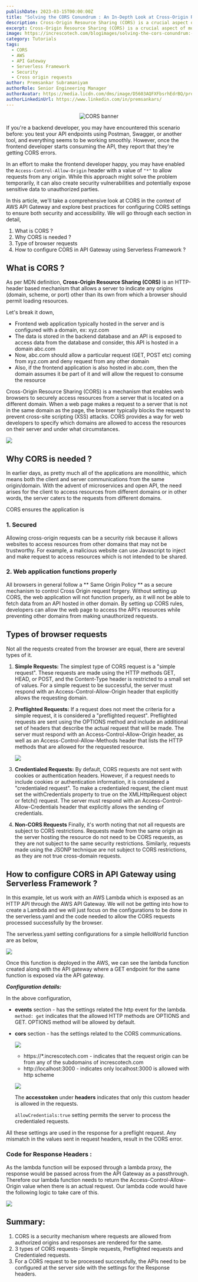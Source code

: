 ```yaml
---
publishDate: 2023-03-15T00:00:00Z
title: "Solving the CORS Conundrum : An In-Depth Look at Cross-Origin Resource Sharing"
description: Cross-Origin Resource Sharing (CORS) is a crucial aspect of modern web development, but it can also be a source of frustration for developers. This comprehensive guide will provide you with a deep understanding of CORS, including its security implications, its necessity, and how to configure it in API Gateway using the Serverless Framework. By understanding the nuances of CORS, developers can enable secure, efficient cross-domain requests and ensure a seamless user experience.
excerpt: Cross-Origin Resource Sharing (CORS) is a crucial aspect of modern web development, but it can also be a source of frustration for developers. This article offers a comprehensive overview of CORS, including its various types, its security implications, and practical instructions for configuring it in API Gateway using the Serverless Framework.
image: https://increscotech.com/blogimages/solving-the-cors-conundrum:-an-in-depth-look-at-cross-origin-resource-sharing-1.png
category: Tutorials
tags:
  - CORS
  - AWS
  - API Gateway
  - Serverless Framework
  - Security
  - Cross origin requests
author: Premsankar Subramaniyam
authorRole: Senior Engineering Manager
authorAvatar: https://media.licdn.com/dms/image/D5603AQFXFbsrhEdrBQ/profile-displayphoto-shrink_400_400/0/1679907006012?e=1685577600&v=beta&t=NVevuxrLl-Bmkqe5mPnjXI_W44OzJGOjcS93VXtC_OU
authorLinkedinUrl: https://www.linkedin.com/in/premsankars/
---
```


<p align="center">
  <img src="https://increscotech.com/blogimages/solving-the-cors-conundrum:-an-in-depth-look-at-cross-origin-resource-sharing-1.png" alt="CORS banner"/>
</p>

If you're a backend developer, you may have encountered this scenario before: you test your API endpoints using Postman, Swagger, or another tool, and everything seems to be working smoothly. However, once the frontend developer starts consuming the API, they report that they're getting CORS errors.

In an effort to make the frontend developer happy, you may have enabled the `Access-Control-Allow-Origin` header with a value of `"*"` to allow requests from any origin. While this approach might solve the problem temporarily, it can also create security vulnerabilities and potentially expose sensitive data to unauthorized parties.

In this article, we'll take a comprehensive look at CORS in the context of AWS API Gateway and explore best practices for configuring CORS settings to ensure both security and accessibility. We will go through each section in detail,

1.  What is CORS ?
2.  Why CORS is needed ?
3.  Type of browser requests
4.  How to configure CORS in API Gateway using Serverless Framework ?

## What is CORS ?

As per MDN definition,
**Cross-Origin Resource Sharing (CORS)** is an HTTP-header based mechanism that allows a server to indicate any origins (domain, scheme, or port) other than its own from which a browser should permit loading resources.

Let's break it down,

- Frontend web application typically hosted in the server and is configured with a domain, ex: xyz.com
- The data is stored in the backend database and an API is exposed to access data from the database and consider, this API is hosted in a domain abc.com
- Now, abc.com should allow a particular request (GET, POST etc) coming from xyz.com and deny request from any other domain
- Also, if the frontend application is also hosted in abc.com, then the domain assumes it be part of it and will allow the request to consume the resource

Cross-Origin Resource Sharing (CORS) is a mechanism that enables web browsers to securely access resources from a server that is located on a different domain. When a web page makes a request to a server that is not in the same domain as the page, the browser typically blocks the request to prevent cross-site scripting (XSS) attacks. CORS provides a way for web developers to specify which domains are allowed to access the resources on their server and under what circumstances.

![](https://increscotech.com/blogimages/solving-the-cors-conundrum:-an-in-depth-look-at-cross-origin-resource-sharing-2.png)

## Why CORS is needed ?

In earlier days, as pretty much all of the applications are monolithic, which means both the client and server communications from the same origin/domain. With the advent of microservices and open API, the need arises for the client to access resources from different domains or in other words, the server caters to the requests from different domains.

CORS ensures the application is

### 1. Secured

Allowing cross-origin requests can be a security risk because it allows websites to access resources from other domains that may not be trustworthy. For example, a malicious website can use Javascript to inject and make request to access resources which is not intended to be shared.

### 2. Web application functions properly

All browsers in general follow a ** Same Origin Policy ** as a secure mechanism to control Cross Origin request forgery. Without setting up CORS, the web application will not function properly, as it will not be able to fetch data from an API hosted in other domain. By setting up CORS rules, developers can allow the web page to access the API's resources while preventing other domains from making unauthorized requests.

## Types of browser requests

Not all the requests created from the browser are equal, there are several types of it.

1. **Simple Requests:**
   The simplest type of CORS request is a "simple request". These requests are made using the HTTP methods GET, HEAD, or POST, and the Content-Type header is restricted to a small set of values. For a simple request to be successful, the server must respond with an Access-Control-Allow-Origin header that explicitly allows the requesting domain.
2. **Preflighted Requests:**
   If a request does not meet the criteria for a simple request, it is considered a "preflighted request". Preflighted requests are sent using the OPTIONS method and include an additional set of headers that describe the actual request that will be made. The server must respond with an Access-Control-Allow-Origin header, as well as an Access-Control-Allow-Methods header that lists the HTTP methods that are allowed for the requested resource.

   ![](https://increscotech.com/blogimages/solving-the-cors-conundrum:-an-in-depth-look-at-cross-origin-resource-sharing-3.png)

3. **Credentialed Requests:**
   By default, CORS requests are not sent with cookies or authentication headers. However, if a request needs to include cookies or authentication information, it is considered a "credentialed request". To make a credentialed request, the client must set the withCredentials property to true on the XMLHttpRequest object or fetch() request. The server must respond with an Access-Control-Allow-Credentials header that explicitly allows the sending of credentials.
4. **Non-CORS Requests**
   Finally, it's worth noting that not all requests are subject to CORS restrictions. Requests made from the same origin as the server hosting the resource do not need to be CORS requests, as they are not subject to the same security restrictions. Similarly, requests made using the JSONP technique are not subject to CORS restrictions, as they are not true cross-domain requests.

## How to configure CORS in API Gateway using Serverless Framework ?

In this example, let us work with an AWS Lambda which is exposed as an HTTP API through the AWS API Gateway. We will not be getting into how to create a Lambda and we will just focus on the configurations to be done in the serverless.yaml and the code needed to allow the CORS requests processed successfully by the browser.

The serverless.yaml setting configurations for a simple helloWorld function are as below,

![](https://increscotech.com/blogimages/solving-the-cors-conundrum:-an-in-depth-look-at-cross-origin-resource-sharing-4.png)

Once this function is deployed in the AWS, we can see the lambda function created along with the API gateway where a GET endpoint for the same function is exposed via the API gateway.

**_Configuration details:_**

In the above configuration,

- **events** section - has the settings related the http event for the lambda.
  `method: get` indicates that the allowed HTTP methods are OPTIONS and GET. OPTIONS method will be allowed by default.
- **cors** section - has the settings related to the CORS communications.

  ![](https://increscotech.com/blogimages/solving-the-cors-conundrum:-an-in-depth-look-at-cross-origin-resource-sharing-5.png)

  - https://\*.increscotech.com - indicates that the request origin can be from any of the subdomains of increscotech.com
  - http://localhost:3000 - indicates only localhost:3000 is allowed with http scheme

  ![](https://increscotech.com/blogimages/solving-the-cors-conundrum:-an-in-depth-look-at-cross-origin-resource-sharing-6.png)

  The **accesstoken** under **headers** indicates that only this custom header is allowed in the requests.

  `allowCredentials:true` setting permits the server to process the credentialed requests.

All these settings are used in the response for a preflight request. Any mismatch in the values sent in request headers, result in the CORS error.

### Code for Response Headers :

As the lambda function will be exposed through a lambda proxy, the response would be passed across from the API Gateway as a passthrough. Therefore our lambda function needs to return the Access-Control-Allow-Origin value when there is an actual request. Our lambda code would have the following logic to take care of this.

![](https://increscotech.com/blogimages/solving-the-cors-conundrum:-an-in-depth-look-at-cross-origin-resource-sharing-7.png)

## Summary:

1. CORS is a security mechanism where requests are allowed from authorized origins and responses are rendered for the same.
2. 3 types of CORS requests - Simple requests, Preflighted requests and Credentialed requests.
3. For a CORS request to be processed successfully, the APIs need to be configured at the server side with the settings for the Response headers.
